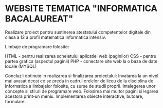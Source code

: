 # WEBSITE TEMATICA "INFORMATICA BACALAUREAT"

Realizare proiect pentru sustinerea atestatului competentelor digitale din clasa a 12 a profil matematica informatica intensiv.

Limbaje de programare folosite:

HTML - pentru realizarea scheletului aplicatiei web (paginilor)
CSS - pentru partea grafica (aspectul paginii)
PHP - conectare site web la o baza de date locale (MYSQL)

Concluzii obtinute in realizarea si finalizarea proiectului:
Invatarea la un nivel mai avasat decat ce se preda in cadrul orelelor de liceu de la disciplina de informatica a limbajelor folosite, cu surse de studii proprii. Intelegerea unor concepte si stiluri de programare web. Folosirea mai multor pagini si legarea acestora print-un meniu. Implementarea obiecte interactive, butoare, formulare. 
